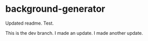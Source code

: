 # background-generator

Updated readme. Test.

This is the dev branch. I made an update. I made another update.
